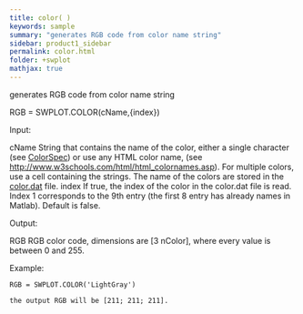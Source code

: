 ```yaml
---
title: color( )
keywords: sample
summary: "generates RGB code from color name string"
sidebar: product1_sidebar
permalink: color.html
folder: +swplot
mathjax: true
---
```

  generates RGB code from color name string
 
  RGB = SWPLOT.COLOR(cName,{index})
 
  Input:
 
  cName     String that contains the name of the color, either a single
            character (see <a href="matlab: doc ColorSpec">ColorSpec</a>) or use any HTML color name,
            (see http://www.w3schools.com/html/html_colornames.asp).
            For multiple colors, use a cell containing the strings. The
            name of the colors are stored in the <a href="matlab: edit color.dat">color.dat</a> file.
  index     If true, the index of the color in the color.dat file is read.
            Index 1 corresponds to the 9th entry (the first 8 entry has
            already names in Matlab). Default is false.
 
  Output:
 
  RGB       RGB color code, dimensions are [3 nColor], where
            every value is between 0 and 255.
 
  Example:
 
    RGB = SWPLOT.COLOR('LightGray')
 
    the output RGB will be [211; 211; 211].
 
